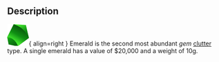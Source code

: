## Description
![](../static/clutter/clutter-emerald.png "Emerald Image"){ align=right }
Emerald is the second most abundant *gem* [clutter](/clutter "All Clutter Types") type. A single emerald has a value of $20,000 and a weight of 10g.